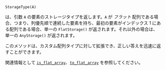 ```
StorageType(A)
```

は、引数 `A` の要素のストレージタイプを返します。`A` が *フラット* 配列である場合、つまり、列優先順で連続した要素を持ち、最初の要素がインデックス 1 にある配列である場合、単一の `FlatStorage()` が返されます。それ以外の場合は、単一の `AnyStorage()` が返されます。

このメソッドは、カスタム配列タイプに対して拡張でき、正しい答えを迅速に返すことができます。

関連情報として [`is_flat_array`](@ref)、[`to_flat_array`](@ref) を参照してください。
